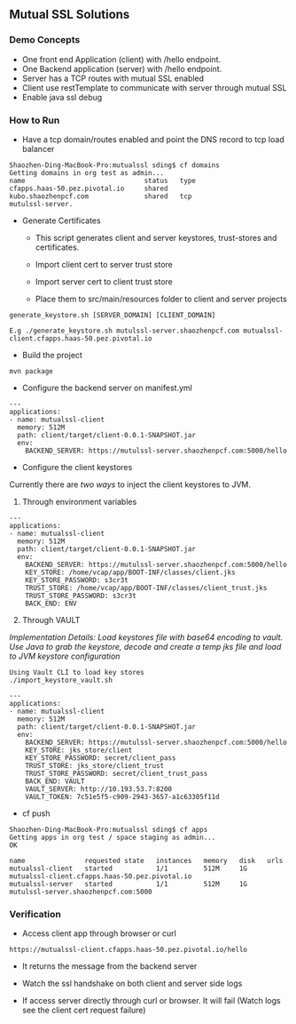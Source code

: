 ## Mutual SSL Solutions

### Demo Concepts

* One front end Application (client) with /hello endpoint.
* One Backend application (server) with /hello endpoint.
* Server has a TCP routes with mutual SSL enabled
* Client use restTemplate to communicate with server through mutual SSL
* Enable java ssl debug

### How to Run

* Have a tcp domain/routes enabled and point the DNS record to tcp load balancer

```
Shaozhen-Ding-MacBook-Pro:mutualssl sding$ cf domains
Getting domains in org test as admin...
name                              status   type
cfapps.haas-50.pez.pivotal.io     shared
kubo.shaozhenpcf.com              shared   tcp
mutulssl-server.
```

* Generate Certificates

  * This script generates client and server keystores, trust-stores and certificates.

  * Import client cert to server trust store
  * Import server cert to client trust store
  * Place them to src/main/resources folder to client and server projects



```
generate_keystore.sh [SERVER_DOMAIN] [CLIENT_DOMAIN]

E.g ./generate_keystore.sh mutulssl-server.shaozhenpcf.com mutualssl-client.cfapps.haas-50.pez.pivotal.io
```

* Build the project

```
mvn package
```

* Configure the backend server on manifest.yml

```
---
applications:
- name: mutualssl-client
  memory: 512M
  path: client/target/client-0.0.1-SNAPSHOT.jar
  env:
    BACKEND_SERVER: https://mutulssl-server.shaozhenpcf.com:5000/hello

```

* Configure the client keystores

Currently there are *two ways* to inject the client keystores to JVM.

  1. Through environment variables

  ```
  ---
  applications:
  - name: mutualssl-client
    memory: 512M
    path: client/target/client-0.0.1-SNAPSHOT.jar
    env:
      BACKEND_SERVER: https://mutulssl-server.shaozhenpcf.com:5000/hello
      KEY_STORE: /home/vcap/app/BOOT-INF/classes/client.jks
      KEY_STORE_PASSWORD: s3cr3t
      TRUST_STORE: /home/vcap/app/BOOT-INF/classes/client_trust.jks
      TRUST_STORE_PASSWORD: s3cr3t
      BACK_END: ENV  
  ```

  2. Through VAULT

  *Implementation Details: Load keystores file with base64 encoding to vault. Use Java to grab the keystore, decode and create a temp jks file and load to JVM keystore configuration*

  ```
  Using Vault CLI to load key stores
  ./import_keystore_vault.sh
  ```

  ```
  ---
  applications:
  - name: mutualssl-client
    memory: 512M
    path: client/target/client-0.0.1-SNAPSHOT.jar
    env:
      BACKEND_SERVER: https://mutulssl-server.shaozhenpcf.com:5000/hello
      KEY_STORE: jks_store/client
      KEY_STORE_PASSWORD: secret/client_pass
      TRUST_STORE: jks_store/client_trust
      TRUST_STORE_PASSWORD: secret/client_trust_pass
      BACK_END: VAULT
      VAULT_SERVER: http://10.193.53.7:8200
      VAULT_TOKEN: 7c51e5f5-c909-2943-3657-a1c63305f11d
  ```

* cf push

```
Shaozhen-Ding-MacBook-Pro:mutualssl sding$ cf apps
Getting apps in org test / space staging as admin...
OK

name               requested state   instances   memory   disk   urls
mutualssl-client   started           1/1         512M     1G     mutualssl-client.cfapps.haas-50.pez.pivotal.io
mutualssl-server   started           1/1         512M     1G     mutulssl-server.shaozhenpcf.com:5000
```

### Verification

* Access client app through browser or curl

```
https://mutualssl-client.cfapps.haas-50.pez.pivotal.io/hello
```

* It returns the message from the backend server

* Watch the ssl handshake on both client and server side logs

* If access server directly through curl or browser. It will fail (Watch logs see the client cert request failure)
